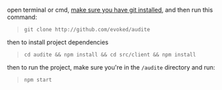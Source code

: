 open terminal or cmd, [make sure you have git installed](https://git-scm.com/book/en/v2/Getting-Started-Installing-Git), and then run this command:
> `git clone http://github.com/evoked/audite`

then to install project dependencies

> `cd audite && npm install && cd src/client && npm install`

then to run the project, make sure you're in the `/audite` directory and run:

> `npm start`
